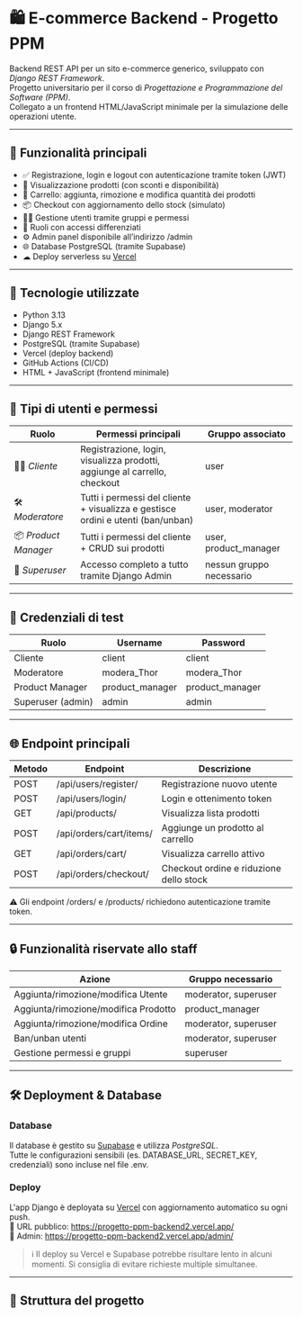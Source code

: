 # 🛍 E-commerce Backend - Progetto PPM

Backend REST API per un sito e-commerce generico, sviluppato con *Django REST Framework*.  
Progetto universitario per il corso di *Progettazione e Programmazione del Software (PPM)*.  
Collegato a un frontend HTML/JavaScript minimale per la simulazione delle operazioni utente.

---

## 🚀 Funzionalità principali

- ✅ Registrazione, login e logout con autenticazione tramite token (JWT)
- 🛒 Visualizzazione prodotti (con sconti e disponibilità)
- 🧺 Carrello: aggiunta, rimozione e modifica quantità dei prodotti
- 📦 Checkout con aggiornamento dello stock (simulato)
- 🧑‍💼 Gestione utenti tramite gruppi e permessi
- 🔐 Ruoli con accessi differenziati
- ⚙ Admin panel disponibile all’indirizzo /admin
- 🌐 Database PostgreSQL (tramite Supabase)
- ☁ Deploy serverless su [Vercel](https://vercel.com/)

---

## 🧩 Tecnologie utilizzate

- Python 3.13
- Django 5.x
- Django REST Framework
- PostgreSQL (tramite Supabase)
- Vercel (deploy backend)
- GitHub Actions (CI/CD)
- HTML + JavaScript (frontend minimale)

---

## 👥 Tipi di utenti e permessi

| Ruolo               | Permessi principali                                                                 | Gruppo associato           |
|---------------------|--------------------------------------------------------------------------------------|----------------------------|
| 🧑‍💻 *Cliente*        | Registrazione, login, visualizza prodotti, aggiunge al carrello, checkout         | user                     |
| 🛠 *Moderatore*     | Tutti i permessi del cliente + visualizza e gestisce ordini e utenti (ban/unban)  | user, moderator        |
| 📦 *Product Manager*| Tutti i permessi del cliente + CRUD sui prodotti                                   | user, product_manager  |
| 👑 *Superuser*      | Accesso completo a tutto tramite Django Admin                                      | nessun gruppo necessario |

---

## 🔐 Credenziali di test

| Ruolo             | Username        | Password          |
|------------------|------------------|--------------------|
| Cliente           | client         | client           |
| Moderatore        | modera_Thor    | modera_Thor      |
| Product Manager   | product_manager| product_manager  |
| Superuser (admin) | admin          | admin            |

---

## 🌐 Endpoint principali

| Metodo | Endpoint                        | Descrizione                              |
|--------|----------------------------------|------------------------------------------|
| POST   | /api/users/register/          | Registrazione nuovo utente               |
| POST   | /api/users/login/             | Login e ottenimento token                |
| GET    | /api/products/                | Visualizza lista prodotti                |
| POST   | /api/orders/cart/items/       | Aggiunge un prodotto al carrello         |
| GET    | /api/orders/cart/             | Visualizza carrello attivo               |
| POST   | /api/orders/checkout/         | Checkout ordine e riduzione dello stock  |

⚠ Gli endpoint /orders/ e /products/ richiedono autenticazione tramite token.

---

## 🔒 Funzionalità riservate allo staff

| Azione                                 | Gruppo necessario        |
|----------------------------------------|--------------------------|
| Aggiunta/rimozione/modifica Utente     | moderator, superuser |
| Aggiunta/rimozione/modifica Prodotto   | product_manager        |
| Aggiunta/rimozione/modifica Ordine     | moderator, superuser |
| Ban/unban utenti                       | moderator, superuser |
| Gestione permessi e gruppi             | superuser              |

---

## 🛠 Deployment & Database

### Database

Il database è gestito su [Supabase](https://supabase.com/) e utilizza *PostgreSQL*.  
Tutte le configurazioni sensibili (es. DATABASE_URL, SECRET_KEY, credenziali) sono incluse nel file .env.

### Deploy

L'app Django è deployata su [Vercel](https://vercel.com/) con aggiornamento automatico su ogni push.  
🔗 URL pubblico: https://progetto-ppm-backend2.vercel.app/  
🔐 Admin: https://progetto-ppm-backend2.vercel.app/admin/

> ℹ Il deploy su Vercel e Supabase potrebbe risultare lento in alcuni momenti. Si consiglia di evitare richieste multiple simultanee.

---

## 📁 Struttura del progetto
